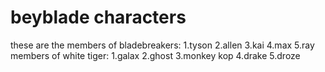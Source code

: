 #  beyblade characters 
these are the members of bladebreakers:
1.tyson
2.allen
3.kai
4.max
5.ray
members of white tiger:
1.galax
2.ghost
3.monkey kop
4.drake
5.droze
